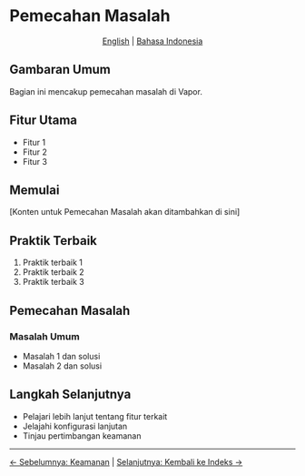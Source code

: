 # Pemecahan Masalah

<p align="center">
  <a href="../en/15-troubleshooting.md">English</a> | <a href="../id/">Bahasa Indonesia</a>
</p>

## Gambaran Umum

Bagian ini mencakup pemecahan masalah di Vapor.

## Fitur Utama

- Fitur 1
- Fitur 2
- Fitur 3

## Memulai

[Konten untuk Pemecahan Masalah akan ditambahkan di sini]

## Praktik Terbaik

1. Praktik terbaik 1
2. Praktik terbaik 2
3. Praktik terbaik 3

## Pemecahan Masalah

### Masalah Umum

- Masalah 1 dan solusi
- Masalah 2 dan solusi

## Langkah Selanjutnya

- Pelajari lebih lanjut tentang fitur terkait
- Jelajahi konfigurasi lanjutan
- Tinjau pertimbangan keamanan

---

[← Sebelumnya: Keamanan](14-security.md) | [Selanjutnya: Kembali ke Indeks →](README.md)